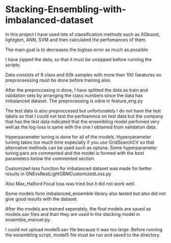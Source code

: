# Stacking-Ensembling-with-imbalanced-dataset


In this project I have used lots of classification methods such as XGboost, lightgbm, ANN, SVM and then calculated the perfomances of them. 

The main goal is to decreases the logloss error as much as possible 

I have zipped the data, so that it must be unzipped before running the scripts. 


Data consists of 9 class and 60k samples with more than 100 faeatures so preproceessing must be done before training also. 

After the preproccesing is done, I have splitted the data as train and validation sets by arranging the class numbers since the data has imbalanced dataset. The preprocessing is odne in feature_eng.py

The test data is also preproccesed but unfortunately I do not have the test labels so that I could not test the perfoamnce on test data but the company that has the test data indicated that the ensembling model perfomed very well as the log-loss is same with the one I obtained from validation data. 

Hyperparameter tuning is done for all of the models. Hyperparameter tuninig takes too much time especially if you use GridSearchCV so that alternative methods can be used such as optuna. Some hyperparameter tuning pars are commented and the model is formed with the best parameters below the commented section. 


Customized loss function for imbalanced dataset was made for better results in ONEvsRestLightGBMCustomizedLoss.py

Also Max_Halford Focal loss was tried but it did not work well. 


Some models form imbalanced_ensemble library also tested but also did not give good results with the dataset. 

After the models are trained seperately, the final models are saved as modelx.sav files and than they are used in the stacking model in ensemble_manuel.py.


I could not upload model5.sav file because it was too large. Before running the esnembling script, model5 file must be run and saved to the directory. 

